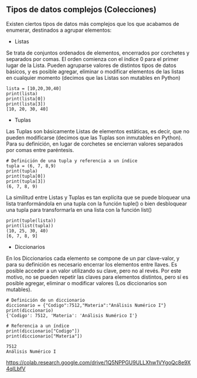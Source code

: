 ## Tipos de datos complejos (Colecciones)

Existen ciertos tipos de datos más complejos que los que acabamos de enumerar, destinados a agrupar elementos:

* Listas

Se trata de conjuntos ordenados de elementos, encerrados por corchetes y separados por comas. El orden comienza con el índice 0 para el primer lugar de la Lista. Pueden agruparse valores de distintos tipos de datos básicos, y es posible agregar, eliminar o modificar elementos de las listas en cualquier momento (decimos que las Listas son mutables en Python)


    lista = [10,20,30,40]
    print(lista)
    print(lista[0])
    print(lista[3])
    [10, 20, 30, 40]

    


* Tuplas

Las Tuplas son básicamente Listas de elementos estáticas, es decir, que no pueden modificarse (decimos que las Tuplas son inmutables en Python). Para su definición, en lugar de corchetes se encierran valores separados por comas entre paréntesis.


    # Definición de una tupla y referencia a un índice
    tupla = (6, 7, 8,9)
    print(tupla)
    print(tupla[0])
    print(tupla[3])
    (6, 7, 8, 9)

 

La similitud entre Listas y Tuplas es tan explícita que se puede bloquear una lista tranformándola en una tupla con la función tuple() o bien desbloquear una tupla para transformarla en una lista con la función list()

    print(tuple(lista))
    print(list(tupla))
    (10, 25, 30, 40)
    [6, 7, 8, 9]

* Diccionarios

En los Diccionarios cada elemento se compone de un par clave-valor, y para su definición es necesario encerrar los elementos entre llaves. Es posible acceder a un valor utilizando su clave, pero no al revés. Por este motivo, no se pueden repetir las claves para elementos distintos, pero sí es posible agregar, eliminar o modificar valores (Los diccionarios son mutables).


    # Definición de un diccionario
    diccionario = {"Codigo":7512,"Materia":"Análisis Numérico I"}
    print(diccionario)
    {'Codigo': 7512, 'Materia': 'Análisis Numérico I'}

    # Referencia a un índice
    print(diccionario["Codigo"])
    print(diccionario["Materia"])
    
    7512
    Análisis Numérico I



https://colab.research.google.com/drive/1Q5NPPGU9ULLXhw1VYgoQc8e9X4qILbfV
